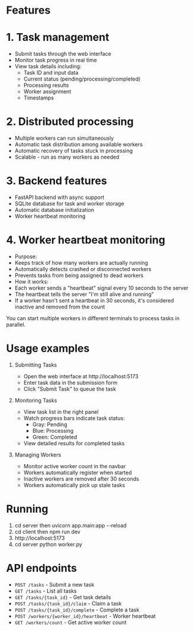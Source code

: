 # Features

# 1. Task management
- Submit tasks through the web interface
- Monitor task progress in real time
- View task details including:
  - Task ID and input data
  - Current status (pending/processing/completed)
  - Processing results
  - Worker assignment
  - Timestamps

# 2. Distributed processing
- Multiple workers can run simultaneously
- Automatic task distribution among available workers
- Automatic recovery of tasks stuck in processing
- Scalable - run as many workers as needed

# 3. Backend features
- FastAPI backend with async support
- SQLite database for task and worker storage
- Automatic database initialization
- Worker heartbeat monitoring

# 4. Worker heartbeat monitoring
- Purpose:
 - Keeps track of how many workers are actually running
 - Automatically detects crashed or disconnected workers
 - Prevents tasks from being assigned to dead workers
- How it works: 
 - Each worker sends a "heartbeat" signal every 10 seconds to the server
 - The heartbeat tells the server "I'm still alive and running"
 - If a worker hasn't sent a heartbeat in 30 seconds, it's considered inactive and removed from the count

You can start multiple workers in different terminals to process tasks in parallel.

# Usage examples

1. Submitting Tasks
   - Open the web interface at http://localhost:5173
   - Enter task data in the submission form
   - Click "Submit Task" to queue the task

2. Monitoring Tasks
   - View task list in the right panel
   - Watch progress bars indicate task status:
     - Gray: Pending
     - Blue: Processing
     - Green: Completed
   - View detailed results for completed tasks

3. Managing Workers
   - Monitor active worker count in the navbar
   - Workers automatically register when started
   - Inactive workers are removed after 30 seconds
   - Workers automatically pick up stale tasks

# Running

1. cd server then uvicorn app.main:app --reload
2. cd client then npm run dev
3. http://localhost:5173
4. cd server python worker.py

# API endpoints

- `POST /tasks` - Submit a new task
- `GET /tasks` - List all tasks
- `GET /tasks/{task_id}` - Get task details
- `POST /tasks/{task_id}/claim` - Claim a task 
- `POST /tasks/{task_id}/complete` - Complete a task 
- `POST /workers/{worker_id}/heartbeat` - Worker heartbeat
- `GET /workers/count` - Get active worker count
